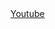 
<html>
  <a href="https://www.youtube.com/channel/UC_-uuuZbY0AAt9CViNzvc-Q" target="_blank">Youtube </a>
  
  
</html>
